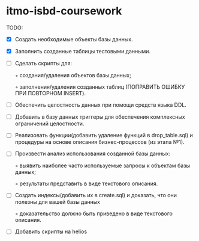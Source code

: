 # itmo-isbd-coursework

TODO:
- [X]  Создать необходимые объекты базы данных.
- [X]  Заполнить созданные таблицы тестовыми данными.
- [ ]  Сделать скрипты для:
      
      ◦ создания/удаления объектов базы данных;

      ◦ заполнения/удаления созданных таблиц (ПОПРАВИТЬ ОШИБКУ ПРИ ПОВТОРНОМ INSERT).

- [ ]  Обеспечить целостность данных при помощи средств языка DDL.
- [ ]  Добавить в базу данных триггеры для обеспечения комплексных ограничений 
целостности.
- [ ]  Реализовать функции(добавить удаление функций в drop_table.sql) и процедуры на основе описания бизнес-процессов (из этапа 
№1).
- [ ]  Произвести анализ использования созданной базы данных:
      
      ◦ выявить наиболее часто используемые запросы к объектам базы данных;

      ◦ результаты представить в виде текстового описания.

- [ ]  Создать индексы(добавить их в create.sql) и доказать, что они полезны для вашей базы данных
      
      ◦ доказательство должно быть приведено в виде текстового описания.
- [ ]  Добавить скрипты на helios